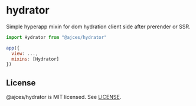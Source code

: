 # hydrator
Simple hyperapp mixin for dom hydration client side after prerender or SSR.

```jsx
import Hydrator from "@ajces/hydrator"

app({
  view: ...,
  mixins: [Hydrator]
})
```

## License

@ajces/hydrator is MIT licensed. See [LICENSE](LICENSE.md).


